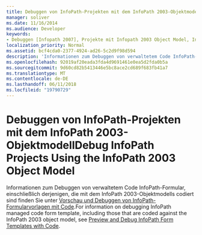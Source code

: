 ```yaml
---
title: Debuggen von InfoPath-Projekten mit dem InfoPath 2003-Objektmodell
manager: soliver
ms.date: 11/16/2014
ms.audience: Developer
keywords:
- Debuggen [Infopath 2007], Projekte mit Infopath 2003 Object Model, InfoPath 2007, Debuggen [InfoPath 2007], Debuggen
localization_priority: Normal
ms.assetid: bcf4cda0-2377-4924-ad26-5c2d9f98d594
description: 'Informationen zum Debuggen von verwaltetem Code InfoPath-Formular, einschließlich derjenigen, die mit dem InfoPath 2003-Objektmodells codiert sind finden Sie unter Vorgehensweise: Vorschau und Debuggen von InfoPath-Formularvorlagen mit Code.'
ms.openlocfilehash: 92019af20eada3fda4d9691461e0ea5d2fda0b5a
ms.sourcegitcommit: 9d60cd82b5413446e5bc8ace2cd689f683fb41a7
ms.translationtype: MT
ms.contentlocale: de-DE
ms.lasthandoff: 06/11/2018
ms.locfileid: "19790729"
---
```

# <a name="debug-infopath-projects-using-the-infopath-2003-object-model"></a><span data-ttu-id="8ca08-104">Debuggen von InfoPath-Projekten mit dem InfoPath 2003-Objektmodell</span><span class="sxs-lookup"><span data-stu-id="8ca08-104">Debug InfoPath Projects Using the InfoPath 2003 Object Model</span></span>

<span data-ttu-id="8ca08-105">Informationen zum Debuggen von verwaltetem Code InfoPath-Formular, einschließlich derjenigen, die mit dem InfoPath 2003-Objektmodells codiert sind finden Sie unter [Vorschau und Debuggen von InfoPath-Formularvorlagen mit Code](how-to-preview-and-debug-infopath-form-templates-with-code.md).</span><span class="sxs-lookup"><span data-stu-id="8ca08-105">For information on debugging InfoPath managed code form template, including those that are coded against the InfoPath 2003 object model, see [Preview and Debug InfoPath Form Templates with Code](how-to-preview-and-debug-infopath-form-templates-with-code.md).</span></span>
  

